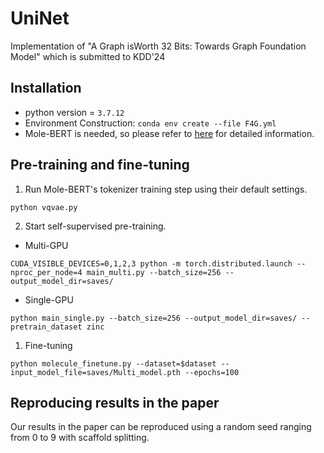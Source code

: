 # UniNet
Implementation of "A Graph isWorth 32 Bits: Towards Graph Foundation Model" which is submitted to KDD'24

## Installation

- python version = `3.7.12`
- Environment Construction:
```conda env create --file F4G.yml```
- Mole-BERT is needed, so please refer to [here](https://github.com/junxia97/Mole-BERT) for detailed information.

## Pre-training and fine-tuning

1. Run Mole-BERT's tokenizer training step using their default settings.
```
python vqvae.py
```
2. Start self-supervised pre-training.
- Multi-GPU
```
CUDA_VISIBLE_DEVICES=0,1,2,3 python -m torch.distributed.launch --nproc_per_node=4 main_multi.py --batch_size=256 --output_model_dir=saves/
```
- Single-GPU
```
python main_single.py --batch_size=256 --output_model_dir=saves/ --pretrain_dataset zinc
```
1. Fine-tuning
```
python molecule_finetune.py --dataset=$dataset --input_model_file=saves/Multi_model.pth --epochs=100
```

## Reproducing results in the paper
Our results in the paper can be reproduced using a random seed ranging from 0 to 9 with scaffold splitting. 

<!-- ## Reference -->


